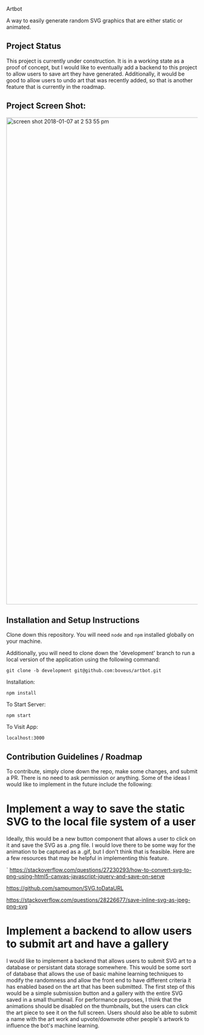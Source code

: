 Artbot

A way to easily generate random SVG graphics that are either static or animated.  

## Project Status

This project is currently under construction.  It is in a working state as a proof of concept, but I would like to eventually add a backend to this project to allow users to save art they have generated.  Additionally, it would be good to allow users to undo art that was recently added, so that is another feature that is currently in the roadmap.

## Project Screen Shot:

<img width="1280" alt="screen shot 2018-01-07 at 2 53 55 pm" src="https://user-images.githubusercontent.com/20469703/34654700-b97546aa-f3bc-11e7-8c91-cecc6a71115c.png">

## Installation and Setup Instructions

Clone down this repository. You will need `node` and `npm` installed globally on your machine.  

Additionally, you will need to clone down the 'development' branch to run a local version of the application using the following command:

`git clone -b development git@github.com:boveus/artbot.git`

Installation:

`npm install`  

To Start Server:

`npm start`  

To Visit App:

`localhost:3000`  

## Contribution Guidelines / Roadmap

To contribute, simply clone down the repo, make some changes, and submit a PR.  There is no need to ask permission or anything.  Some of the ideas I would like to implement in the future include the following:

# Implement a way to save the static SVG to the local file system of a user
Ideally, this would be a new button component that allows a user to click on it and save the SVG as a .png file.  I would love there to be some way for the animation to be captured as a .gif, but I don't think that is feasible.  Here are a few resources that may be helpful in implementing this feature.

`
https://stackoverflow.com/questions/27230293/how-to-convert-svg-to-png-using-html5-canvas-javascript-jquery-and-save-on-serve

https://github.com/sampumon/SVG.toDataURL

https://stackoverflow.com/questions/28226677/save-inline-svg-as-jpeg-png-svg
`

# Implement a backend to allow users to submit art and have a gallery
I would like to implement a backend that allows users to submit SVG art to a database or persistant data storage somewhere.  This would be some sort of database that allows the use of basic mahine learning techniques to modify the randomness and allow the front end to have different criteria it has enabled based on the art that has been submitted.  The first step of this would be a simple submission button and a gallery with the entire SVG saved in a small thumbnail.  For performance purposes, I think that the animations should be disabled on the thumbnails, but the users can click the art piece to see it on the full screen.  Users should also be able to submit a name with the art work and upvote/downvote other people's artwork to influence the bot's machine learning.
